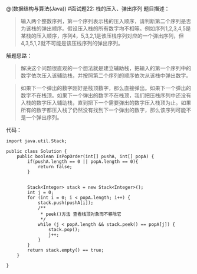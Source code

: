 @(数据结构与算法(Java))
#面试题22: 栈的压入、弹出序列
题目描述：

>输入两个整数序列，第一个序列表示栈的压入顺序，请判断第二个序列是否为该栈的弹出顺序。假设压入栈的所有数字均不相等。例如序列1,2,3,4,5是某栈的压入顺序，序列4，5,3,2,1是该压栈序列对应的一个弹出序列，但4,3,5,1,2就不可能是该压栈序列的弹出序列。

解题思路：

>解决这个问题很直观的一个想法就是建立辅助栈，把输入的第一个序列中的数字依次压入该辅助栈，并按照第二个序列的顺序依次从该栈中弹出数字。

>如果下一个弹出的数字刚好是栈顶数字，那么直接弹出。如果下一个弹出的数字不在栈顶。如果下一个弹出的数字不在栈顶，我们把压栈序列中还没有入栈的数字压入辅助栈，直到把下一个需要弹出的数字压入栈顶为止。如果所有的数字都压入栈了仍然没有找到下一个弹出的数字，那么该序列可能不是一个弹出序列。


代码：

```
import java.util.Stack;

public class Solution {
	public boolean IsPopOrder(int[] pushA, int[] popA) {
		if(pushA.length == 0 || popA.length == 0){
			return false;
		}
		
		
		Stack<Integer> stack = new Stack<Integer>();
		int j = 0;
		for (int i = 0; i < popA.length; i++) {
			stack.push(pushA[i]);
			/**
			 * peek()方法 查看栈顶对象而不移除它
			 */
			while (j < popA.length && stack.peek() == popA[j]) {
				stack.pop();
				j++;
			}
		}
		return stack.empty() == true;
	}

}

```
